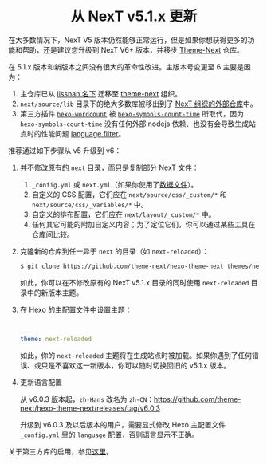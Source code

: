 <h1 align="center">从 NexT v5.1.x 更新</h1>

在大多数情况下，NexT V5 版本仍然能够正常运行，但是如果你想获得更多的功能和帮助，还是建议您升级到 NexT V6+ 版本，并移步 [Theme-Next](https://github.com/theme-next/hexo-theme-next) 仓库。

在 5.1.x 版本和新版本之间没有很大的革命性改进。主版本号变更至 6 主要是因为：

1. 主仓库已从 [iissnan 名下](https://github.com/iissnan/hexo-theme-next) 迁移至 [theme-next](https://github.com/theme-next) 组织。
2. `next/source/lib` 目录下的绝大多数库被移出到了 [NexT 组织的外部仓库](https://github.com/theme-next)中。
3. 第三方插件 [`hexo-wordcount`](https://github.com/willin/hexo-wordcount) 被 [`hexo-symbols-count-time`](https://github.com/theme-next/hexo-symbols-count-time) 所取代，因为 `hexo-symbols-count-time` 没有任何外部 nodejs 依赖、也没有会导致生成站点时的性能问题 [language filter](https://github.com/willin/hexo-wordcount/issues/7)。

推荐通过如下步骤从 v5 升级到 v6：

1. 并不修改原有的 `next` 目录，而只是复制部分 NexT 文件：
   1. `_config.yml` 或 `next.yml`（如果你使用了[数据文件](DATA-FILES.md)）。
   2. 自定义的 CSS 配置，它们应在 `next/source/css/_custom/*` 和 `next/source/css/_variables/*` 中。
   3. 自定义的排布配置，它们应在 `next/layout/_custom/*` 中。
   4. 任何其它可能的附加自定义内容；为了定位它们，你可以通过某些工具在仓库间比较。
2. 克隆新的仓库到任一异于 `next` 的目录（如 `next-reloaded`）：
   ```sh
   $ git clone https://github.com/theme-next/hexo-theme-next themes/next-reloaded
   ```
   如此，你可以在不修改原有的 NexT v5.1.x 目录的同时使用 `next-reloaded` 目录中的新版本主题。
3. 在 Hexo 的主配置文件中设置主题：

   ```yml

   ---
   theme: next-reloaded
   ```

   如此，你的 `next-reloaded` 主题将在生成站点时被加载。如果你遇到了任何错误、或只是不喜欢这一新版本，你可以随时切换回旧的 v5.1.x 版本。

4. 更新语言配置

   从 v6.0.3 版本起，`zh-Hans` 改名为 `zh-CN`：https://github.com/theme-next/hexo-theme-next/releases/tag/v6.0.3

   升级到 v6.0.3 及以后版本的用户，需要显式修改 Hexo 主配置文件 `_config.yml` 里的 `language` 配置，否则语言显示不正确。

关于第三方库的启用，参见[这里](https://github.com/theme-next/hexo-theme-next/blob/master/docs/zh-CN/INSTALLATION.md#插件)。
